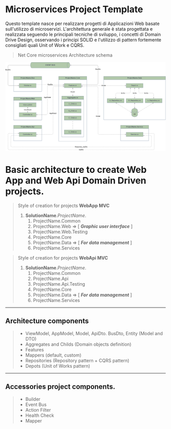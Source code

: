 # Microservices Project Template
Questo template nasce per realizzare progetti di Applicazioni Web basate sull'utilizzo di microservizi. L'architettura generale è stata progettata e realizzata seguendo le principali tecniche di sviluppo, i concetti di Domain Drive Design, osservando i principi SOLID e l'utilizzo di pattern fortemente consigliati quali Unit of Work e CQRS. 

> Net Core microservices Architecture schema

![Project_Architecture](/docs/SolutionArchitecture.png "Project_Architecture")

# Basic architecture to create Web App and Web Api Domain Driven projects.

> Style of creation for projects **WebApp MVC**  
> 1. **SolutionName**.*ProjectName*.
>       1. ProjectName.Common
>       2. ProjectName.Web => [ ***Graphic user interface*** ]
>       3. ProjectName.Web.Testing
>       4. ProjectName.Core
>       5. ProjectName.Data => [ ***For data management*** ]
>       6. ProjectName.Services

> Style of creation for projects **WebApi MVC** 
> 1. **SolutionName**.*ProjectName*.
>       1. ProjectName.Common
>       2. ProjectName.Api
>       3. ProjectName.Api.Testing
>       6. ProjectName.Core
>       7. ProjectName.Data => [ ***For data management*** ]
>       8. ProjectName.Services

---

## Architecture components

> - ViewModel, AppModel, Model, ApiDto. BusDto, Entity (Model and DTO)
> - Aggregates and Childs (Domain objects definition)
> - Features
> - Mappers (default, custom)
> - Repositories (Repository pattern + CQRS pattern)
> - Depots (Unit of Works pattern)

---

## Accessories project components.

> - Builder
> - Event Bus
> - Action Filter
> - Health Check
> - Mapper
